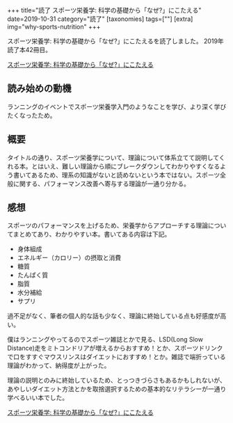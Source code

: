 +++
title="読了 スポーツ栄養学: 科学の基礎から「なぜ?」にこたえる"
date=2019-10-31
category="読了"
[taxonomies]
tags=[""]
[extra]
img="why-sports-nutrition"
+++

スポーツ栄養学: 科学の基礎から「なぜ?」にこたえるを読了しました。
2019年読了本42冊目。

[スポーツ栄養学: 科学の基礎から「なぜ?」にこたえる](https://amzn.to/2xQ3rnF)
	
## 読み始めの動機

ランニングのイベントでスポーツ栄養学入門のようなことを学び、より深く学びたくなったため。

## 概要

タイトルの通り、スポーツ栄養学について、理論について体系立てて説明してくれる本。とはいえ、難しい理論から順にブレークダウンしてわかりやすくなるよう書いてあるため、理系の知識がないと読めないという本ではない。スポーツ全般に関する、パフォーマンス改善へ寄与する理論が一通り分かる。

## 感想

スポーツのパフォーマンスを上げるため、栄養学からアプローチする理論についてまとめてあり、わかりやすい本。書いてある内容は下記。

* 身体組成
* エネルギー（カロリー）の摂取と消費
* 糖質
* たんぱく質
* 脂質
* 水分補給
* サプリ

過不足がなく、筆者の個人的な話も少なく、理論に終始している点も好感度が高い。

僕はランニングやってるのでスポーツ雑誌とかで見る、LSD(Long Slow Distance)走をミトコンドリアが増えるからおすすめ！とか、スポーツドリンクで口をすすぐマウスリンスはダイエットにおすすめ！とか。雑誌で端折っている理論がわかって、納得度が上がった。

理論の説明とのみに終始しているため、とっつきづらさもあるかもしれないが、あやしいダイエット方法とかを取捨選択するための基本的なリテラシーが一通り学べるいい本でした。

[スポーツ栄養学: 科学の基礎から「なぜ?」にこたえる](https://amzn.to/2xQ3rnF)
